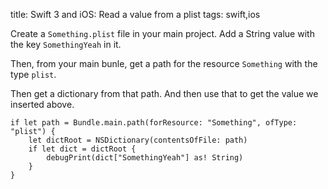 title: Swift 3 and iOS: Read a value from a plist
tags: swift,ios

Create a `Something.plist` file in your main project. Add a String value with the key `SomethingYeah` in it.

Then, from your main bunle, get a path for the resource `Something` with the type `plist`.

Then get a dictionary from that path. And then use that to get the value we inserted above.

    if let path = Bundle.main.path(forResource: "Something", ofType: "plist") {
        let dictRoot = NSDictionary(contentsOfFile: path)
        if let dict = dictRoot {
            debugPrint(dict["SomethingYeah"] as! String)
        }
    }
